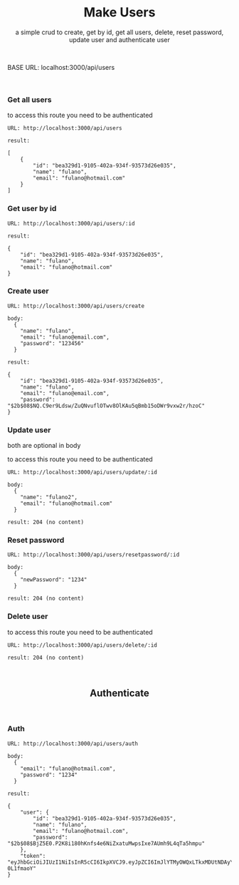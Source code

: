 <h1 align="center">Make Users</h1>

<p align="center">a simple crud to create, get by id, get all users, delete, reset password, update user and authenticate user</p>

&nbsp;

<p>BASE URL: localhost:3000/api/users</p>

&nbsp;

<h3>Get all users</h3>
<p>to access this route you need to be authenticated</p>

```https
URL: http://localhost:3000/api/users

result:

[
	{
		"id": "bea329d1-9105-402a-934f-93573d26e035",
		"name": "fulano",
		"email": "fulano@hotmail.com"
	}
]
```

<h3>Get user by id</h3>

```https
URL: http://localhost:3000/api/users/:id

result: 

{
	"id": "bea329d1-9105-402a-934f-93573d26e035",
	"name": "fulano",
	"email": "fulano@hotmail.com"
}
```

<h3>Create user</h3>

```https
URL: http://localhost:3000/api/users/create

body:
  {
    "name": "fulano",
    "email": "fulano@email.com",
    "password": "123456"
  }

result:

{
	"id": "bea329d1-9105-402a-934f-93573d26e035",
	"name": "fulano",
	"email": "fulano@email.com",
	"password": "$2b$08$NQ.C9er9Ldsw/ZuQNvuflOTwv8OlKAu5qBmb15oDWr9vxw2r/hzoC"
}
```

<h3>Update user</h3>
<p>both are optional in body</p>
<p>to access this route you need to be authenticated</p>

```https
URL: http://localhost:3000/api/users/update/:id

body: 
  {
    "name": "fulano2",
    "email": "fulano@hotmail.com"
  }

result: 204 (no content)
```

<h3>Reset password</h3>

```https
URL: http://localhost:3000/api/users/resetpassword/:id

body:
  {
    "newPassword": "1234"
  }

result: 204 (no content)
```

<h3>Delete user</h3>
<p>to access this route you need to be authenticated</p>

```https
URL: http://localhost:3000/api/users/delete/:id

result: 204 (no content)
```

&nbsp;

<h2 align="center">Authenticate</h2>

&nbsp;

<h3>Auth</h3>

```https
URL: http://localhost:3000/api/users/auth

body:
  {
    "email": "fulano@hotmail.com",
    "password": "1234"
  }

result: 

{
	"user": {
		"id": "bea329d1-9105-402a-934f-93573d26e035",
		"name": "fulano",
		"email": "fulano@hotmail.com",
		"password": "$2b$08$BjZ5E0.P2K8i180hKnfs4e6NiZxatuMwpsIxe7AUmh9L4qTa5hmpu"
	},
	"token": "eyJhbGciOiJIUzI1NiIsInR5cCI6IkpXVCJ9.eyJpZCI6ImJlYTMyOWQxLTkxMDUtNDAyYS05MzRmLTkzNTczZDI2ZTAzNSIsImlhdCI6MTY2Nzc0MjA2MCwiZXhwIjoxNjY3NzQ1NjYwfQ.wLJfJ37ZW8sNnRairF0WgyDPAHYREZnyVu-0L1fmaoY"
}
```